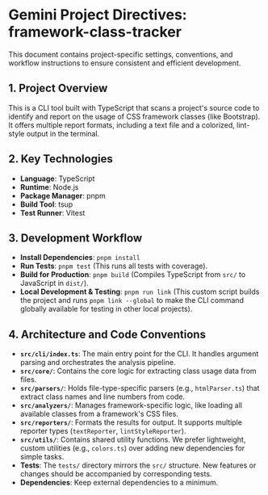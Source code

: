# Gemini Project Directives: framework-class-tracker

This document contains project-specific settings, conventions, and workflow instructions to ensure consistent and efficient development.

## 1. Project Overview

This is a CLI tool built with TypeScript that scans a project's source code to identify and report on the usage of CSS framework classes (like Bootstrap). It offers multiple report formats, including a text file and a colorized, lint-style output in the terminal.

## 2. Key Technologies

- **Language**: TypeScript
- **Runtime**: Node.js
- **Package Manager**: pnpm
- **Build Tool**: tsup
- **Test Runner**: Vitest

## 3. Development Workflow

- **Install Dependencies**: `pnpm install`
- **Run Tests**: `pnpm test` (This runs all tests with coverage).
- **Build for Production**: `pnpm build` (Compiles TypeScript from `src/` to JavaScript in `dist/`).
- **Local Development & Testing**: `pnpm run link` (This custom script builds the project and runs `pnpm link --global` to make the CLI command globally available for testing in other local projects).

## 4. Architecture and Code Conventions

- **`src/cli/index.ts`**: The main entry point for the CLI. It handles argument parsing and orchestrates the analysis pipeline.
- **`src/core/`**: Contains the core logic for extracting class usage data from files.
- **`src/parsers/`**: Holds file-type-specific parsers (e.g., `htmlParser.ts`) that extract class names and line numbers from code.
- **`src/analyzers/`**: Manages framework-specific logic, like loading all available classes from a framework's CSS files.
- **`src/reporters/`**: Formats the results for output. It supports multiple reporter types (`textReporter`, `lintStyleReporter`).
- **`src/utils/`**: Contains shared utility functions. We prefer lightweight, custom utilities (e.g., `colors.ts`) over adding new dependencies for simple tasks.
- **Tests**: The `tests/` directory mirrors the `src/` structure. New features or changes should be accompanied by corresponding tests.
- **Dependencies**: Keep external dependencies to a minimum.

